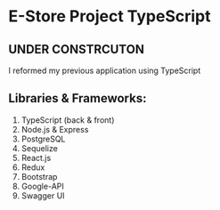 # E-Store Project TypeScript


## UNDER CONSTRCUTON
I reformed my previous application using TypeScript


## Libraries & Frameworks:
1. TypeScript (back & front)
2. Node.js & Express
3. PostgreSQL
4. Sequelize
5. React.js
6. Redux
7. Bootstrap
8. Google-API
9. Swagger UI